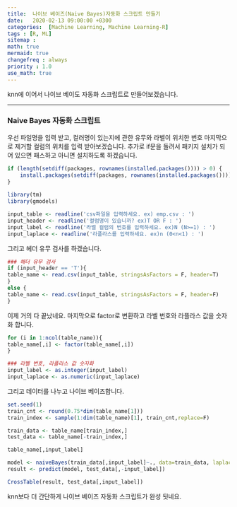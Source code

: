 ```yaml
---
title:  나이브 베이즈(Naive Bayes)자동화 스크립트 만들기
date:   2020-02-13 09:00:00 +0300
categories:  [Machine Learning, Machine Learning-R]
tags : [R, ML]
sitemap :
math: true
mermaid: true
changefreq : always
priority : 1.0
use_math: true
---
```


knn에 이어서 나이브 베이도 자동화 스크립트로 만들어보겠습니다. 

-------

### Naive Bayes 자동화 스크립트 

우선 파일명을 입력 받고, 컬러명이 있는지에 관한 유무와 라벨이 위치한 번호 마지막으로 제거할 컬럼의 위치를 입력 받아보겠습니다. 추가로 if문을 돌려서 패키지 설치가 되어 있으면 패스하고 아니면 설치하도록 하겠습니다.

```r
if (length(setdiff(packages, rownames(installed.packages()))) > 0) {
    install.packages(setdiff(packages, rownames(installed.packages())))  
}
    
library(tm)
library(gmodels)

input_table <- readline('csv파일을 입력하세요. ex) emp.csv : ')
input_header <- readline('컬럼명이 있습니까? ex)T OR F : ')
input_label <- readline('라벨 컬럼의 번호를 입력하세요. ex)N (N>=1) : ')
input_laplace <- readline('라플라스를 입력하세요. ex)n (0<n<1) : ')
```

그리고 헤더 유무 검사를 하겠습니다. 

```r
### 해더 유무 검사
if (input_header == 'T'){
table_name <- read.csv(input_table, stringsAsFactors = F, header=T)  
}
else {
table_name <- read.csv(input_table, stringsAsFactors = F, header=F)
}
```

이제 거의 다 끝났네요. 마지막으로 factor로 변환하고 라벨 번호와 라플라스 값을 숫자화 합니다.

```r
for (i in 1:ncol(table_name)){
table_name[,i] <- factor(table_name[,i])
}

### 라벨 번호, 라플라스 값 숫자화
input_label <- as.integer(input_label)
input_laplace <- as.numeric(input_laplace)
```

그리고 데이터를 나누고 나이브 베이즈합니다. 

```r
set.seed(1)
train_cnt <- round(0.75*dim(table_name[1]))
train_index <- sample(1:dim(table_name)[1], train_cnt,replace=F)

train_data <- table_name[train_index,]
test_data <- table_name[-train_index,]

table_name[,input_label]

model <- naiveBayes(train_data[,input_label]~., data=train_data, laplace = input_laplace)
result <- predict(model, test_data[,-input_label])

CrossTable(result, test_data[,input_label])
```

knn보다 더 간단하게 나이브 베이즈 자동화 스크립트가 완성 됫네요. 